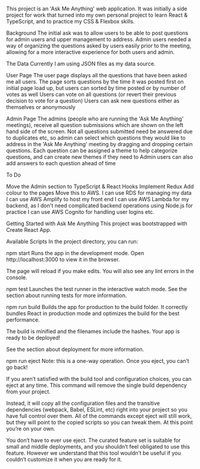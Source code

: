 This project is an 'Ask Me Anything' web application. It was initially a side project for work that turned into my own personal project to learn React & TypeScript,
and to practice my CSS & Flexbox skills.

Background
The initial ask was to allow users to be able to post questions for admin users and upper management to address. Admin users needed a way of organizing the questions asked by users easily prior to the meeting, allowing for a more interactive experience for both users and admin.

The Data
Currently I am using JSON files as my data source. 

User Page
The user page displays all the questions that have been asked me all users. The page sorts questions by the time it was posted first on initial page load up,
but users can sorted by time posted or by number of votes as well
Users can vote on all questions (or revert their previous decision to vote for a question)
Users can ask new questions either as themselves or anonymously

Admin Page
The admins (people who are running the 'Ask Me Anything' meetings), receive all question submissions which are shown on the left hand side of the screen.
Not all questions submitted need be answered due to duplicates etc, so admin can select which questions they would like to address in the 'Ask Me Anything' meeting by dragging and dropping certain questions.
Each question can be assigned a theme to help categorize questions, and can create new themes if they need to
Admin users can also add answers to each question ahead of time

To Do

Move the Admin section to TypeScript & React Hooks
Implement Redux
Add colour to the pages
Move this to AWS.
    I can use RDS for managing my data
    I can use AWS Amplify to host my front end
    I can use AWS Lambda for my backend, as I don't need complicated backend operations using Node.js for practice
    I can use AWS Cognito for handling user logins etc.


Getting Started with Ask Me Anything
This project was bootstrapped with Create React App.

Available Scripts
In the project directory, you can run:

npm start
Runs the app in the development mode.
Open http://localhost:3000 to view it in the browser.

The page will reload if you make edits.
You will also see any lint errors in the console.

npm test
Launches the test runner in the interactive watch mode.
See the section about running tests for more information.

npm run build
Builds the app for production to the build folder.
It correctly bundles React in production mode and optimizes the build for the best performance.

The build is minified and the filenames include the hashes.
Your app is ready to be deployed!

See the section about deployment for more information.

npm run eject
Note: this is a one-way operation. Once you eject, you can’t go back!

If you aren’t satisfied with the build tool and configuration choices, you can eject at any time. This command will remove the single build dependency from your project.

Instead, it will copy all the configuration files and the transitive dependencies (webpack, Babel, ESLint, etc) right into your project so you have full control over them. All of the commands except eject will still work, but they will point to the copied scripts so you can tweak them. At this point you’re on your own.

You don’t have to ever use eject. The curated feature set is suitable for small and middle deployments, and you shouldn’t feel obligated to use this feature. However we understand that this tool wouldn’t be useful if you couldn’t customize it when you are ready for it.

